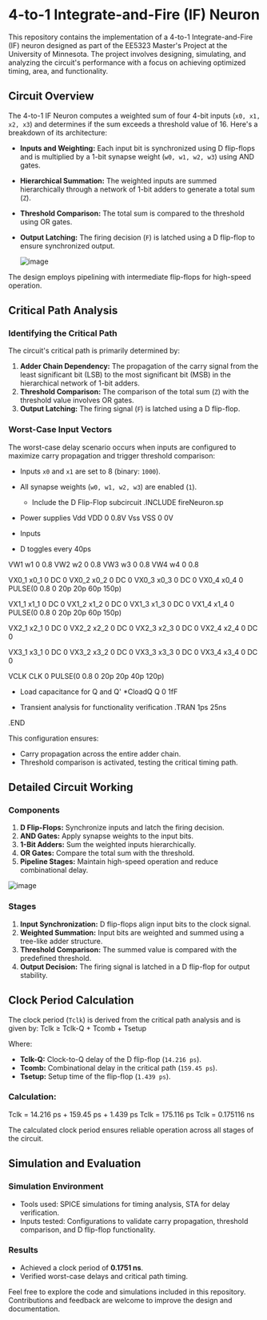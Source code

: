 # 4-to-1 Integrate-and-Fire (IF) Neuron

This repository contains the implementation of a 4-to-1 Integrate-and-Fire (IF) neuron designed as part of the EE5323 Master's Project at the University of Minnesota. The project involves designing, simulating, and analyzing the circuit's performance with a focus on achieving optimized timing, area, and functionality.

## Circuit Overview

The 4-to-1 IF Neuron computes a weighted sum of four 4-bit inputs (`x0, x1, x2, x3`) and determines if the sum exceeds a threshold value of 16. Here's a breakdown of its architecture:

- **Inputs and Weighting:** Each input bit is synchronized using D flip-flops and is multiplied by a 1-bit synapse weight (`w0, w1, w2, w3`) using AND gates.
- **Hierarchical Summation:** The weighted inputs are summed hierarchically through a network of 1-bit adders to generate a total sum (`Z`).
- **Threshold Comparison:** The total sum is compared to the threshold using OR gates.
- **Output Latching:** The firing decision (`F`) is latched using a D flip-flop to ensure synchronized output.

  ![image](https://github.com/user-attachments/assets/7dd4d3ec-3aa4-4092-be24-907c90615a4d)


The design employs pipelining with intermediate flip-flops for high-speed operation.

## Critical Path Analysis

### Identifying the Critical Path

The circuit's critical path is primarily determined by:
1. **Adder Chain Dependency:** The propagation of the carry signal from the least significant bit (LSB) to the most significant bit (MSB) in the hierarchical network of 1-bit adders.
2. **Threshold Comparison:** The comparison of the total sum (`Z`) with the threshold value involves OR gates.
3. **Output Latching:** The firing signal (`F`) is latched using a D flip-flop.

### Worst-Case Input Vectors

The worst-case delay scenario occurs when inputs are configured to maximize carry propagation and trigger threshold comparison:
- Inputs `x0` and `x1` are set to 8 (binary: `1000`).
- All synapse weights (`w0, w1, w2, w3`) are enabled (`1`).

  * Include the D Flip-Flop subcircuit
.INCLUDE fireNeuron.sp

* Power supplies
Vdd VDD 0 0.8V
Vss VSS 0 0V

* Inputs
* D toggles every 40ps

VW1 w1 0 0.8
VW2 w2 0 0.8
VW3 w3 0 0.8
VW4 w4 0 0.8

VX0_1 x0_1 0 DC 0
VX0_2 x0_2 0 DC 0
VX0_3 x0_3 0 DC 0
VX0_4 x0_4 0 PULSE(0 0.8 0 20p 20p 60p 150p)

VX1_1 x1_1 0 DC 0
VX1_2 x1_2 0 DC 0
VX1_3 x1_3 0 DC 0
VX1_4 x1_4 0 PULSE(0 0.8 0 20p 20p 60p 150p)

VX2_1 x2_1 0 DC 0
VX2_2 x2_2 0 DC 0
VX2_3 x2_3 0 DC 0
VX2_4 x2_4 0 DC 0

VX3_1 x3_1 0 DC 0
VX3_2 x3_2 0 DC 0
VX3_3 x3_3 0 DC 0
VX3_4 x3_4 0 DC 0

VCLK CLK 0 PULSE(0 0.8 0 20p 20p 40p 120p)

* Load capacitance for Q and Q'
*CloadQ Q 0 1fF

* Transient analysis for functionality verification
.TRAN 1ps 25ns

.END


This configuration ensures:
- Carry propagation across the entire adder chain.
- Threshold comparison is activated, testing the critical timing path.

## Detailed Circuit Working

### Components

1. **D Flip-Flops:** Synchronize inputs and latch the firing decision.
2. **AND Gates:** Apply synapse weights to the input bits.
3. **1-Bit Adders:** Sum the weighted inputs hierarchically.
4. **OR Gates:** Compare the total sum with the threshold.
5. **Pipeline Stages:** Maintain high-speed operation and reduce combinational delay.

![image](https://github.com/user-attachments/assets/f29b5db9-f742-4579-b0fa-c41686ea8076)

### Stages

1. **Input Synchronization:** D flip-flops align input bits to the clock signal.
2. **Weighted Summation:** Input bits are weighted and summed using a tree-like adder structure.
3. **Threshold Comparison:** The summed value is compared with the predefined threshold.
4. **Output Decision:** The firing signal is latched in a D flip-flop for output stability.

## Clock Period Calculation

The clock period (`Tclk`) is derived from the critical path analysis and is given by:
Tclk ≥ Tclk-Q + Tcomb + Tsetup


Where:
- **Tclk-Q:** Clock-to-Q delay of the D flip-flop (`14.216 ps`).
- **Tcomb:** Combinational delay in the critical path (`159.45 ps`).
- **Tsetup:** Setup time of the flip-flop (`1.439 ps`).

### Calculation:
Tclk = 14.216 ps + 159.45 ps + 1.439 ps Tclk = 175.116 ps Tclk = 0.175116 ns


The calculated clock period ensures reliable operation across all stages of the circuit.

## Simulation and Evaluation

### Simulation Environment
- Tools used: SPICE simulations for timing analysis, STA for delay verification.
- Inputs tested: Configurations to validate carry propagation, threshold comparison, and D flip-flop functionality.

### Results
- Achieved a clock period of **0.1751 ns**.
- Verified worst-case delays and critical path timing.

Feel free to explore the code and simulations included in this repository. Contributions and feedback are welcome to improve the design and documentation.







